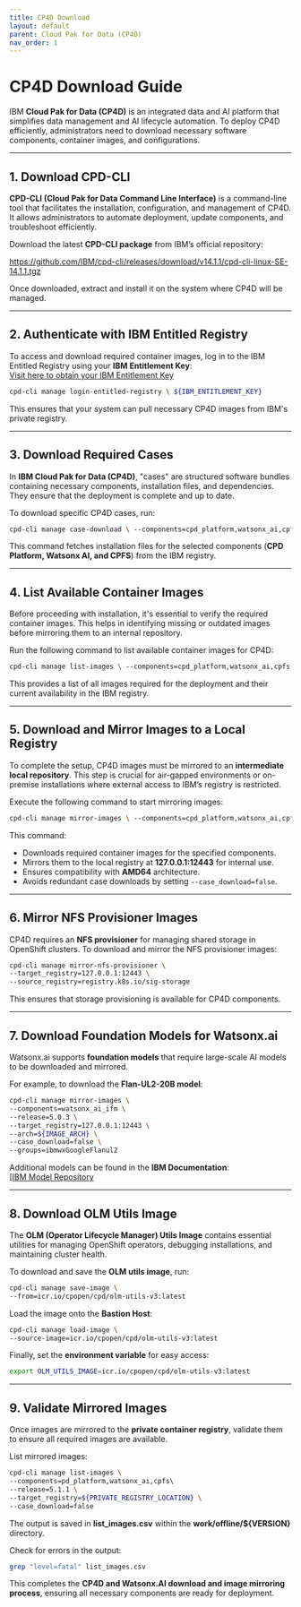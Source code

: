```yaml
---
title: CP4D Download
layout: default
parent: Cloud Pak for Data (CP4D)
nav_order: 1
---
```


# **CP4D Download Guide**  

IBM **Cloud Pak for Data (CP4D)** is an integrated data and AI platform that simplifies data management and AI lifecycle automation. To deploy CP4D efficiently, administrators need to download necessary software components, container images, and configurations.  

---

## **1. Download CPD-CLI**  
**CPD-CLI (Cloud Pak for Data Command Line Interface)** is a command-line tool that facilitates the installation, configuration, and management of CP4D. It allows administrators to automate deployment, update components, and troubleshoot efficiently.  

Download the latest **CPD-CLI package** from IBM’s official repository:  

https://github.com/IBM/cpd-cli/releases/download/v14.1.1/cpd-cli-linux-SE-14.1.1.tgz  

Once downloaded, extract and install it on the system where CP4D will be managed.  

---

## **2. Authenticate with IBM Entitled Registry**  
To access and download required container images, log in to the IBM Entitled Registry using your **IBM Entitlement Key**:  
[Visit here to obtain your IBM Entitlement Key](https://myibm.ibm.com/products-services/containerlibrary)

```sh
cpd-cli manage login-entitled-registry \ ${IBM_ENTITLEMENT_KEY}  
```
This ensures that your system can pull necessary CP4D images from IBM's private registry.  

---

## **3. Download Required Cases**  
In **IBM Cloud Pak for Data (CP4D)**, "cases" are structured software bundles containing necessary components, installation files, and dependencies. They ensure that the deployment is complete and up to date.  

To download specific CP4D cases, run:  
```sh
cpd-cli manage case-download \ --components=cpd_platform,watsonx_ai,cpfs \ --release=5.1.1 \ --from_oci=true  
```
This command fetches installation files for the selected components (**CPD Platform, Watsonx AI, and CPFS**) from the IBM registry.  

---

## **4. List Available Container Images**  
Before proceeding with installation, it's essential to verify the required container images. This helps in identifying missing or outdated images before mirroring them to an internal repository.  

Run the following command to list available container images for CP4D:  
```sh
cpd-cli manage list-images \ --components=cpd_platform,watsonx_ai,cpfs \ --release=5.1.1 \ --inspect_source_registry=true  
```
This provides a list of all images required for the deployment and their current availability in the IBM registry.  

---

## **5. Download and Mirror Images to a Local Registry**  
To complete the setup, CP4D images must be mirrored to an **intermediate local repository**. This step is crucial for air-gapped environments or on-premise installations where external access to IBM’s registry is restricted.  

Execute the following command to start mirroring images:  
```sh
cpd-cli manage mirror-images \ --components=cpd_platform,watsonx_ai,cpfs \ --release=5.1.1 \ --target_registry=127.0.0.1:12443 \ --arch=amd64 \ --case_download=false  
```
This command:  
- Downloads required container images for the specified components.  
- Mirrors them to the local registry at **127.0.0.1:12443** for internal use.  
- Ensures compatibility with **AMD64** architecture.  
- Avoids redundant case downloads by setting `--case_download=false`.  


---

## **6. Mirror NFS Provisioner Images**  

CP4D requires an **NFS provisioner** for managing shared storage in OpenShift clusters. To download and mirror the NFS provisioner images:  
```sh
cpd-cli manage mirror-nfs-provisioner \  
--target_registry=127.0.0.1:12443 \  
--source_registry=registry.k8s.io/sig-storage  
```
This ensures that storage provisioning is available for CP4D components.  

---

## **7. Download Foundation Models for Watsonx.ai**  

Watsonx.ai supports **foundation models** that require large-scale AI models to be downloaded and mirrored.  

For example, to download the **Flan-UL2-20B model**:  
```sh
cpd-cli manage mirror-images \  
--components=watsonx_ai_ifm \  
--release=5.0.3 \  
--target_registry=127.0.0.1:12443 \  
--arch=${IMAGE_ARCH} \  
--case_download=false \  
--groups=ibmwxGoogleFlanul2  
```
Additional models can be found in the **IBM Documentation**:  
[[IBM Model Repository](https://www.ibm.com/docs/en/software-hub/5.1.x?topic=registry-mirroring-images-using-intermediary-container)

---

## **8. Download OLM Utils Image**  

The **OLM (Operator Lifecycle Manager) Utils Image** contains essential utilities for managing OpenShift operators, debugging installations, and maintaining cluster health.  

To download and save the **OLM utils image**, run:  
```sh
cpd-cli manage save-image \  
--from=icr.io/cpopen/cpd/olm-utils-v3:latest  
```
Load the image onto the **Bastion Host**:  
```sh
cpd-cli manage load-image \  
--source-image=icr.io/cpopen/cpd/olm-utils-v3:latest  
```
Finally, set the **environment variable** for easy access:  
```sh
export OLM_UTILS_IMAGE=icr.io/cpopen/cpd/olm-utils-v3:latest  
```
---

## **9. Validate Mirrored Images**  

Once images are mirrored to the **private container registry**, validate them to ensure all required images are available.  

List mirrored images:  
```sh
cpd-cli manage list-images \  
--components=pd_platform,watsonx_ai,cpfs\  
--release=5.1.1 \  
--target_registry=${PRIVATE_REGISTRY_LOCATION} \  
--case_download=false  
```
The output is saved in **list_images.csv** within the **work/offline/${VERSION}** directory.  

Check for errors in the output:  
```sh
grep "level=fatal" list_images.csv  
```
This completes the **CP4D and Watsonx.AI download and image mirroring process**, ensuring all necessary components are ready for deployment.




